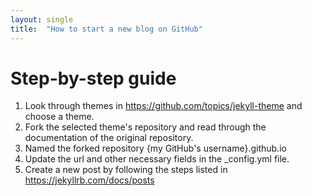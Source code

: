 ```yaml
---
layout: single
title:  "How to start a new blog on GitHub"
---
```


# Step-by-step guide

1. Look through themes in https://github.com/topics/jekyll-theme and choose a theme.
2. Fork the selected theme's repository and read through the documentation of the original repository.
3. Named the forked repository {my GitHub's username}.github.io
4. Update the url and other necessary fields in the _config.yml file.
5. Create a new post by following the steps listed in https://jekyllrb.com/docs/posts
